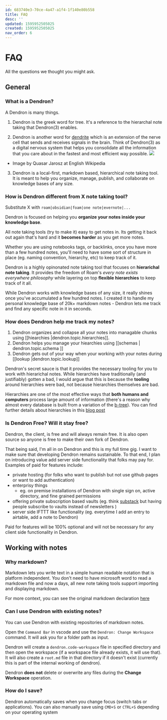 ```yaml
---
id: 683740e3-70ce-4a47-a1f4-1f140e80b558
title: FAQ
desc: ''
updated: 1595952505025
created: 1595952505025
nav_order: 6
---
```

# FAQ

All the questions we thought you might ask. 

## General

### What is a Dendron?

A Dendron is many things. 

1. Dendron is the greek word for tree. It's a reference to the hierarchal note taking that Dendron(3) enables. 

2. Dendron is another word for [dendrite](https://en.wikipedia.org/wiki/Dendrite) which is an extension of the nerve cell that sends and receives signals in the brain. Think of Dendron(3) as a digital nervous system that helps you consolidate all the information that you care about in the fastest and most efficient way possible.
    ![](https://upload.wikimedia.org/wikipedia/commons/thumb/b/bc/Neuron_Hand-tuned.svg/2880px-Neuron_Hand-tuned.svg.png)
- Image by Quasar Jarosz at English Wikipedia

3. Dendron is a local-first, markdown based, hierarchical note taking tool. It is meant to help you organize, manage, publish, and collaborate on knowledge bases of any size.

### How is Dendron different from X note taking tool?

Substitute X with `roam|obsidian|foam|one note|evernote|...`

Dendron is focused on helping you **organize your notes inside your knowledge base**.

All note taking tools (try to make it) easy to get notes in. Its getting it back out again that's hard and it **becomes harder** as you get more notes.

Whether you are using notebooks tags, or backlinks, once you have more than a few hundred notes, you'll need to have some sort of structure in place (eg. naming convention, hierarchy, etc) to keep track of it. 

Dendron is a highly opinonated note taking tool that focuses on **hierarichal note taking**. It provides the freedom of Roam's *every note exists everywhere philosophy* while layering on top **flexible hierarchies** to keep track of it all. 

While Dendron works with knowledge bases of any size, it really shines once you've accumulated a few hundred notes. I created it to handle my personal knowledge base of 20k+ markdown notes - Dendron lets me track and find any specific note in it in seconds.

### How does Dendron help me track my notes?

1. Dendron organizes and collapse all your  notes into managable chunks using [[hiearchies |dendron.topic.hierarchies]].
2. Dendron helps you manage your hiearchies using [[schemas | dendron.topic.schema ]]
3. Dendron gets out of your way when your working with your notes during [[lookup |dendron.topic.lookup]]

Dendron's secret sauce is that it provides the necessary tooling for you to work with hierarichal notes. While hierarchies have traditionally (and justifiably) gotten a bad, I would argue that this is because the **tooling** around hierarchies were bad, not because hierarchies themselves are bad. 

Hierarchies are one of the most effective ways that **both humans and computers** process large amount of information (there's a reason why almost every database is built from a variation of the [b-tree](https://en.wikipedia.org/wiki/B-tree)). You can find further details about hierarchies in this [blog post](https://www.kevinslin.com/notes/e1455752-b052-4212-ac6e-cc054659f2bb.html.)


### Is Dendron Free? Will it stay free?

Dendron, the client, is free and will always remain free. It is also open source so anyone is free to make their own fork of Dendron.

That being said, I'm all in on Dendron and this is my full time gig. I want to make sure that developing Dendron remains sustainable. To that end, I plan on introducing value add server side functionality that folks may pay for. Examples of paid for features include: 

- private hosting (for folks who want to publish but not use github pages or want to add authentication)
- enterprisy things 
    - eg. on premise installations of Dendron with single sign on, active directory, and fine grained permissions
- offering private subscription based vaults (eg. think [substack](https://substack.com) but having people subscribe to vaults instead of newsletters )
- server side IFTTT like functionality (eg. everytime I add an entry to airtable, add a note to Dendron)

Paid for features will be 100% optional and will not be necessary for any client side functionality in Dendron.

## Working with notes

### Why markdown?

Markdown lets you write text in a simple human readable notation that is platform independent. You don't need to have microsoft word to read a markdown file and now a days, all new note taking tools support importing and displaying markdown.

For more context, you can see the original markdown declaration [here]( https://daringfireball.net/projects/markdown/) 

### Can I use Dendron with existing notes?

You can use Dendron with existing repositories of markdown notes.

Open the `Command Bar` in vscode and use the `Dendron: Change Workspace` command. It will ask you for a folder path as input.

Dendron will create a `dendron.code-workspace` file in specified directory and then open the workspace (if a workspace file already exists, it will use that). It will also create a `root.md` file in that directory if it doesn't exist (currently this is part of the internal working of dendron).

Dendron **does not** delete or overwrite any files during the **Change Workspace** operation.

### How do I save?

Dendron automatically saves when you change focus (switch tabs or applications). You can also manually save using `CMD+S` or `CTRL+S` depending on your operating system
